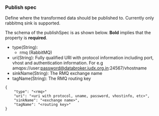 ### Publish spec
Define where the transformed data should be published to.
Currently only rabbitmq sink is supported.


The schema of the publishSpec is as shown below. **Bold** implies that the property is **required**.  

- type(String): 
  - rmq (RabbitMQ)
- uri(String): Fully qualified URI with protocol information including port, vhost and authentication information. For e.g amqps://user:password@databroker.iudx.org.in:24567/vhostname
- sinkName(String): The RMQ exchange name
- tagName(String): The RMQ routing key

``` 
{
    "type": "<rmq>"
    "uri": "<uri with protocol, uname, password, vhostinfo, etc>",
    "sinkName": "<exchange name>",
    "tagName": "<routing key>"
}
```
